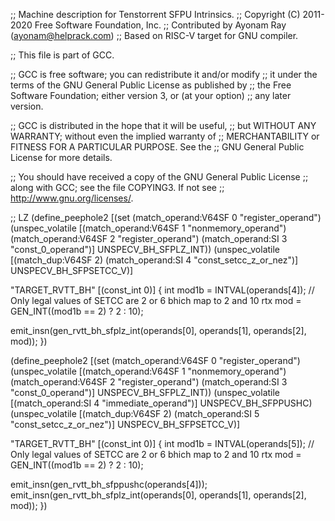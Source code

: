 ;; Machine description for Tenstorrent SFPU Intrinsics.
;; Copyright (C) 2011-2020 Free Software Foundation, Inc.
;; Contributed by Ayonam Ray (ayonam@helprack.com)
;; Based on RISC-V target for GNU compiler.

;; This file is part of GCC.

;; GCC is free software; you can redistribute it and/or modify
;; it under the terms of the GNU General Public License as published by
;; the Free Software Foundation; either version 3, or (at your option)
;; any later version.

;; GCC is distributed in the hope that it will be useful,
;; but WITHOUT ANY WARRANTY; without even the implied warranty of
;; MERCHANTABILITY or FITNESS FOR A PARTICULAR PURPOSE.  See the
;; GNU General Public License for more details.

;; You should have received a copy of the GNU General Public License
;; along with GCC; see the file COPYING3.  If not see
;; <http://www.gnu.org/licenses/>.


;; LZ
(define_peephole2
  [(set (match_operand:V64SF 0 "register_operand")
        (unspec_volatile [(match_operand:V64SF 1 "nonmemory_operand")
                          (match_operand:V64SF 2 "register_operand")
                          (match_operand:SI    3 "const_0_operand")] UNSPECV_BH_SFPLZ_INT))
   (unspec_volatile [(match_dup:V64SF     2)
                     (match_operand:SI    4 "const_setcc_z_or_nez")] UNSPECV_BH_SFPSETCC_V)]

  "TARGET_RVTT_BH"
  [(const_int 0)]
{
  int mod1b = INTVAL(operands[4]);
  // Only legal values of SETCC are 2 or 6 bhich map to 2 and 10
  rtx mod = GEN_INT((mod1b == 2) ? 2 : 10);

  emit_insn(gen_rvtt_bh_sfplz_int(operands[0], operands[1], operands[2], mod));
})

(define_peephole2
  [(set (match_operand:V64SF 0 "register_operand")
        (unspec_volatile [(match_operand:V64SF 1 "nonmemory_operand")
                          (match_operand:V64SF 2 "register_operand")
                          (match_operand:SI    3 "const_0_operand")] UNSPECV_BH_SFPLZ_INT))
   (unspec_volatile [(match_operand:SI    4 "immediate_operand")] UNSPECV_BH_SFPPUSHC)
   (unspec_volatile [(match_dup:V64SF     2)
                     (match_operand:SI    5 "const_setcc_z_or_nez")] UNSPECV_BH_SFPSETCC_V)]

  "TARGET_RVTT_BH"
  [(const_int 0)]
{
  int mod1b = INTVAL(operands[5]);
  // Only legal values of SETCC are 2 or 6 bhich map to 2 and 10
  rtx mod = GEN_INT((mod1b == 2) ? 2 : 10);

  emit_insn(gen_rvtt_bh_sfppushc(operands[4]));
  emit_insn(gen_rvtt_bh_sfplz_int(operands[0], operands[1], operands[2], mod));
})
